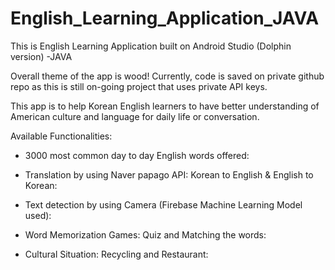 # English_Learning_Application_JAVA

This is English Learning Application built on Android Studio (Dolphin version) -JAVA

Overall theme of the app is wood! Currently, code is saved on private github repo as this is still on-going project that uses private API keys.

This app is to help Korean English learners to have better understanding of American culture and language for daily life or conversation.

Available Functionalities:

- 3000 most common day to day English words offered:

- Translation by using Naver papago API: Korean to English & English to Korean:

- Text detection by using Camera (Firebase Machine Learning Model used):

- Word Memorization Games: Quiz and Matching the words:

- Cultural Situation: Recycling and Restaurant:




